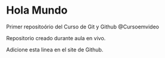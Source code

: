 # Hola Mundo
 Primer repositoório del Curso de Git y Github @Cursoemvideo

 Repositorio creado durante aula en vivo.
 
Adicione esta linea en el site de Github.
 
